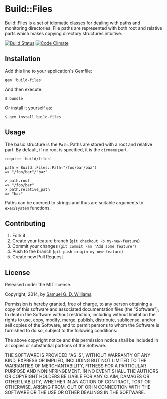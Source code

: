 # Build::Files

Build::Files is a set of idiomatic classes for dealing with paths and monitoring directories. File paths are represented with both root and relative parts which makes copying directory structures intuitive.

[![Build Status](https://secure.travis-ci.org/ioquatix/build-files.png)](http://travis-ci.org/ioquatix/build-files)
[![Code Climate](https://codeclimate.com/github/ioquatix/build-files.png)](https://codeclimate.com/github/ioquatix/build-files)

## Installation

Add this line to your application's Gemfile:

    gem 'build-files'

And then execute:

    $ bundle

Or install it yourself as:

    $ gem install build-files

## Usage

The basic structure is the `Path`. Paths are stored with a root and relative part. By default, if no root is specified, it is the `dirname` part.

	require 'build/files'
	
	path = Build::Files::Path("/foo/bar/baz")
	=> "/foo/bar"/"baz"

	> path.root
	=> "/foo/bar"
	> path.relative_path
	=> "baz"

Paths can be coerced to strings and thus are suitable arguments to `exec`/`system` functions.

## Contributing

1. Fork it
2. Create your feature branch (`git checkout -b my-new-feature`)
3. Commit your changes (`git commit -am 'Add some feature'`)
4. Push to the branch (`git push origin my-new-feature`)
5. Create new Pull Request

## License

Released under the MIT license.

Copyright, 2014, by [Samuel G. D. Williams](http://www.codeotaku.com/samuel-williams).

Permission is hereby granted, free of charge, to any person obtaining a copy
of this software and associated documentation files (the "Software"), to deal
in the Software without restriction, including without limitation the rights
to use, copy, modify, merge, publish, distribute, sublicense, and/or sell
copies of the Software, and to permit persons to whom the Software is
furnished to do so, subject to the following conditions:

The above copyright notice and this permission notice shall be included in
all copies or substantial portions of the Software.

THE SOFTWARE IS PROVIDED "AS IS", WITHOUT WARRANTY OF ANY KIND, EXPRESS OR
IMPLIED, INCLUDING BUT NOT LIMITED TO THE WARRANTIES OF MERCHANTABILITY,
FITNESS FOR A PARTICULAR PURPOSE AND NONINFRINGEMENT. IN NO EVENT SHALL THE
AUTHORS OR COPYRIGHT HOLDERS BE LIABLE FOR ANY CLAIM, DAMAGES OR OTHER
LIABILITY, WHETHER IN AN ACTION OF CONTRACT, TORT OR OTHERWISE, ARISING FROM,
OUT OF OR IN CONNECTION WITH THE SOFTWARE OR THE USE OR OTHER DEALINGS IN
THE SOFTWARE.
